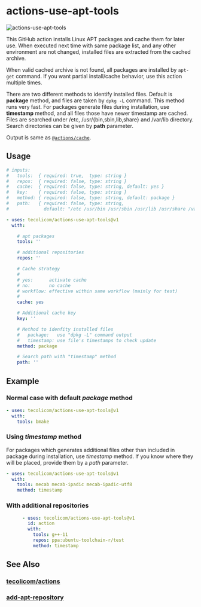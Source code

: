 # actions-use-apt-tools

![actions-use-apt-tools](https://github.com/tecolicom/actions-use-apt-tools/actions/workflows/test.yml/badge.svg)

This GitHub action installs Linux APT packages and cache them for later
use.  When executed next time with same package list, and any other
environment are not changed, installed files are extracted from the
cached archive.

When valid cached archive is not found, all packages are installed by
`apt-get` command.  If you want partial install/cache behavior, use
this action multiple times.

There are two different methods to identify installed files.  Default
is **package** method, and files are taken by `dpkg -L` command.  This
method runs very fast.  For packages generate files during
installation, use **timestamp** method, and all files those have newer
timestamp are cached.  Files are searched under /etc,
/usr/{bin,sbin,lib,share} and /var/lib directory.  Search directories
can be given by **path** parameter.

Output is same as [`@actions/cache`](https://github.com/actions/cache).

## Usage

```yaml
# inputs:
#   tools:  { required: true,  type: string }
#   repos:  { required: false, type: string }
#   cache:  { required: false, type: string, default: yes }
#   key:    { required: false, type: string }
#   method: { required: false, type: string, default: package }
#   path:   { required: false, type: string,
#             default: "/etc /usr/bin /usr/sbin /usr/lib /usr/share /var/lib" }

- uses: tecolicom/actions-use-apt-tools@v1
  with:

    # apt packages
    tools: ''

    # additional repositories
    repos: ''

    # Cache strategy
    #
    # yes:      activate cache
    # no:       no cache
    # workflow: effective within same workflow (mainly for test)
    #
    cache: yes

    # Additional cache key
    key: ''

    # Method to idenfity installed files
    #   package:   use "dpkg -L" command output
    #   timestamp: use file's timestamps to check update
    method: package

    # Search path with "timestamp" method
    path: ''
```

## Example

### Normal case with default *package* method

```yaml
- uses: tecolicom/actions-use-apt-tools@v1
  with:
    tools: bmake
```

### Using *timestamp* method

For packages which generates additional files other than included in
package during installation, use *timestamp* method.  If you know
where they will be placed, provide them by a *path* parameter.

```yaml
- uses: tecolicom/actions-use-apt-tools@v1
  with:
    tools: mecab mecab-ipadic mecab-ipadic-utf8
    method: timestamp
```

### With additional repositories

```yaml
      - uses: tecolicom/actions-use-apt-tools@v1
        id: action
        with:
          tools: g++-11
          repos: ppa:ubuntu-toolchain-r/test
          method: timestamp
```

## See Also

### [tecolicom/actions](https://github.com/tecolicom/actions)

### [add-apt-repository](https://manpages.ubuntu.com/manpages/trusty/man1/add-apt-repository.1.html)
